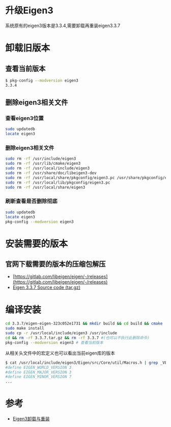 # 升级Eigen3
系统原有的eigen3版本是3.3.4,需要卸载再重装eigen3.3.7

# 卸载旧版本
## 查看当前版本
```bash
$ pkg-config --modversion eigen3
3.3.4
```
## 删除eigen3相关文件
### 查看eigen3位置
```bash
sudo updatedb
locate eigen3
```
### 删除eigen3相关文件
```bash
sudo rm -rf /usr/include/eigen3
sudo rm -rf /usr/lib/cmake/eigen3
sudo rm -rf /usr/local/include/eigen3
sudo rm -rf /usr/share/doc/libeigen3-dev 
sudo rm -rf /usr/local/share/pkgconfig/eigen3.pc /usr/share/pkgconfig/eigen3.pc /var/lib/dpkg/info/libeigen3-dev.list /var/lib/dpkg/info/libeigen3-dev.md5sums
sudo rm -rf /usr/local/lib/pkgconfig/eigen3.pc
sudo rm -rf /usr/local/share/eigen3
```
### 刷新查看是否删除彻底
```bash
sudo updatedb
locate eigen3
pkg-config --modversion eigen3
```
# 安装需要的版本
## 官网下载需要的版本的压缩包解压
- [https://gitlab.com/libeigen/eigen/-/releases](https://gitlab.com/libeigen/eigen/-/releases)
- [Eigen 3.3.7 Source code (tar.gz) ](https://gitlab.com/libeigen/eigen/-/archive/3.3.7/eigen-3.3.7.tar.gz)

# 编译安装
```bash
cd 3.3.7/eigen-eigen-323c052e1731 && mkdir build && cd build && cmake .. && make
sudo make install
sudo cp -r /usr/local/include/eigen3 /usr/include 
cd && rm -rf 3.3.7.tar.gz && rm -rf 3.3.7 #(也可以不执行此删除命令)
pkg-config --modversion eigen3 # 查看当前版本
```

从相关头文件中的宏定义也可以看出当前eigen库的版本
```bash
$ cat /usr/local/include/eigen3/Eigen/src/Core/util/Macros.h | grep _VERSION
#define EIGEN_WORLD_VERSION 3
#define EIGEN_MAJOR_VERSION 3
#define EIGEN_MINOR_VERSION 7
...
```
# 参考
- [Eigen3卸载与重装](https://blog.csdn.net/qq_45401419/article/details/118358687)


